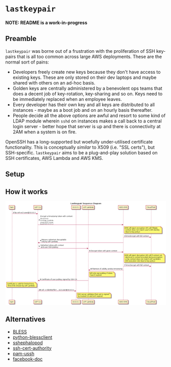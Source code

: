 # `lastkeypair`

**NOTE: README is a work-in-progress**

## Preamble

`lastkeypair` was borne out of a frustration with the proliferation of SSH
key-pairs that is all too common across large AWS deployments. These are the 
normal sort of pains: 

* Developers freely create new keys because they don't have access to existing 
  keys. These are only stored on their dev laptops and maybe shared with others
  on an ad-hoc basis.
* Golden keys are centrally administered by a benevolent ops teams that does a 
  decent job of key-rotation, key-sharing and so on. Keys need to be immediately 
  replaced when an employee leaves.
* Every developer has their own key and all keys are distributed to all 
  instances - maybe as a boot job and on an hourly basis thereafter.
* People decide all the above options are awful and resort to some kind of LDAP
  module wherein `sshd` on instances makes a call back to a central login 
  server - better hope that server is up and there is connectivity at 2AM when
  a system is on fire.
  
OpenSSH has a long-supported but woefully under-utilised certificate 
functionality. This is conceptually _similar_ to X509 (i.e. "SSL certs"), but
SSH-specific. `lastkeypair` aims to be a plug-and-play solution based on SSH 
certificates, AWS Lambda and AWS KMS.

## Setup


## How it works

![lastkeypair-sequence-diagram](sequence-diagram.png)

## Alternatives

* [BLESS](https://github.com/netflix/bless)
* [python-blessclient](https://github.com/lyft/python-blessclient)
* [sshephalopod](https://github.com/realestate-com-au/sshephalopod/)
* [ssh-cert-authority](https://github.com/cloudtools/ssh-cert-authority)
* [pam-ussh](https://github.com/uber/pam-ussh)
* [facebook-doc](https://code.facebook.com/posts/365787980419535/scalable-and-secure-access-with-ssh/)

